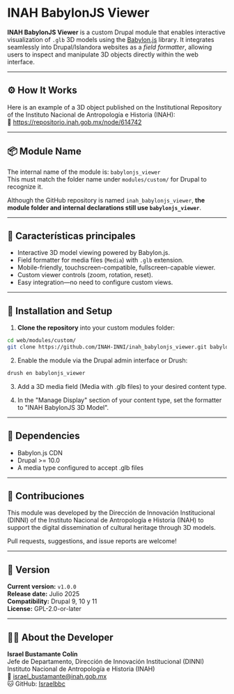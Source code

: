 # INAH BabylonJS Viewer

**INAH BabylonJS Viewer** is a custom Drupal module that enables interactive visualization of `.glb` 3D models using the [Babylon.js](https://www.babylonjs.com/) library. It integrates seamlessly into Drupal/Islandora websites as a *field formatter*, allowing users to inspect and manipulate 3D objects directly within the web interface.

---

## ⚙️ How It Works
Here is an example of a 3D object published on the Institutional Repository of the Instituto Nacional de Antropología e Historia (INAH):  
	🔗 https://repositorio.inah.gob.mx/node/614742

---

## 📦 Module Name

The internal name of the module is: `babylonjs_viewer`  
This must match the folder name under `modules/custom/` for Drupal to recognize it.

Although the GitHub repository is named `inah_babylonjs_viewer`, **the module folder and internal declarations still use `babylonjs_viewer`**.

---

## 🧩 Características principales

- Interactive 3D model viewing powered by Babylon.js.
- Field formatter for media files (`Media`) with `.glb` extension.
- Mobile-friendly, touchscreen-compatible, fullscreen-capable viewer.
- Custom viewer controls (zoom, rotation, reset).
- Easy integration—no need to configure custom views.

---

## 🚀 Installation and Setup

1. **Clone the repository** into your custom modules folder:

```bash
cd web/modules/custom/
git clone https://github.com/INAH-INNI/inah_babylonjs_viewer.git babylonjs_viewer
```

2. Enable the module via the Drupal admin interface or Drush:
```bash
drush en babylonjs_viewer
```
3. Add a 3D media field (Media with .glb files) to your desired content type.

4. In the "Manage Display" section of your content type, set the formatter to "INAH BabylonJS 3D Model".

---

## 🔗 Dependencies

* Babylon.js CDN
* Drupal >= 10.0
* A media type configured to accept .glb files

---

## 👥 Contribuciones

This module was developed by the Dirección de Innovación Institucional (DINNI) of the Instituto Nacional de Antropología e Historia (INAH) to support the digital dissemination of cultural heritage through 3D models.

Pull requests, suggestions, and issue reports are welcome!

---

## 📌 Version

**Current version:** `v1.0.0`  
**Release date:** Julio 2025  
**Compatibility:** Drupal 9, 10 y 11  
**License:** GPL-2.0-or-later

---

## 👨‍💻 About the Developer

**Israel Bustamante Colín**  
Jefe de Departamento, Dirección de Innovación Institucional (DINNI)  
Instituto Nacional de Antropología e Historia (INAH)  
📧 israel_bustamante@inah.gob.mx  
🐱 GitHub: [Israelbbc](https://github.com/Israelbbc)